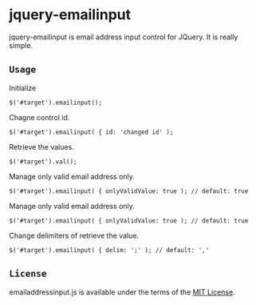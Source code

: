 # jquery-emailinput

jquery-emailinput is email address input control for JQuery. It is really simple.

## `Usage`

Initialize

```
$('#target').emailinput();
```

Chagne control id.

```
$('#target').emailinput( { id: 'changed id' );
```

Retrieve the values.

```
$('#target').val();
```

Manage only valid email address only.

```
$('#target').emailinput( { onlyValidValue: true ); // default: true
```

Manage only valid email address only.

```
$('#target').emailinput( { onlyValidValue: true ); // default: true
```

Change delimiters of retrieve the value.

```
$('#target').emailinput( { delim: ';' ); // default: ','
```

## `License`

emailaddressinput.js is available under the terms of the [MIT License](https://github.com/jongha/jquery-emailinput/blob/master/LICENSE).
